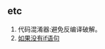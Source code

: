#

## etc

1) 代码混淆器:避免反编译破解。
2) [如果没有if语句](https://code.joejag.com/2016/anti-if-the-missing-patterns.html)